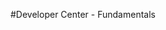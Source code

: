 <properties linkid="devnav-other-fundamentals" urlDisplayName="Fundamentals" pageTitle="Windows Azure other fundamentals" metaKeywords="Azure basics, Azure introductory, overview Azure" description="Find introductory topics about Windows Azure." metaCanonical="" services="" documentationCenter="" title="Developer Center - Fundamentals" authors=""  solutions="" writer="" manager="" editor=""  />





#Developer Center - Fundamentals

<div chunk="../../../Shared/Chunks/fundamentals-landing.md" />